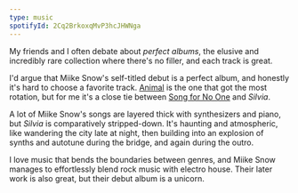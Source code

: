 ```yaml
---
type: music
spotifyId: 2Cq2BrkoxqMvP3hcJHWNga
---
```


My friends and I often debate about _perfect albums_, the elusive and incredibly rare collection where there's no filler, and each track is great.

I'd argue that Miike Snow's self-titled debut is a perfect album, and honestly it's hard to choose a favorite track. [Animal](https://open.spotify.com/track/1uxdxSC2bfUFYVqxvejVC3) is the one that got the most rotation, but for me it's a close tie between [Song for No One](https://open.spotify.com/track/15JHH5FBawCL7DmCcUxlUp) and _Silvia_.

A lot of Miike Snow's songs are layered thick with synthesizers and piano, but _Silvia_ is comparatively stripped-down. It's haunting and atmospheric, like wandering the city late at night, then building into an explosion of synths and autotune during the bridge, and again during the outro.

I love music that bends the boundaries between genres, and Miike Snow manages to effortlessly blend rock music with electro house. Their later work is also great, but their debut album is a unicorn.
